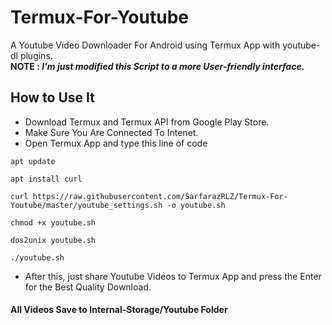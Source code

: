 # Termux-For-Youtube
A Youtube Video Downloader For Android using Termux App with youtube-dl plugins.  
**NOTE : _I'm just modified this Script to a more User-friendly interface._**

## How to Use It


* Download Termux and Termux API from Google Play Store.  
* Make Sure You Are Connected To Intenet.  
* Open Termux App and type this line of code  
```
apt update

apt install curl

curl https://raw.githubusercontent.com/SarfarazRLZ/Termux-For-Youtube/master/youtube_settings.sh -o youtube.sh

chmod +x youtube.sh

dos2unix youtube.sh

./youtube.sh

```
* After this, just share Youtube Videos to Termux App and press the Enter for the Best Quality Download.   


#### All Videos Save to Internal-Storage/Youtube Folder
